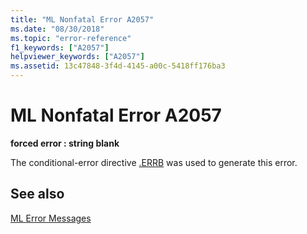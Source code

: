 ```yaml
---
title: "ML Nonfatal Error A2057"
ms.date: "08/30/2018"
ms.topic: "error-reference"
f1_keywords: ["A2057"]
helpviewer_keywords: ["A2057"]
ms.assetid: 13c47848-3f4d-4145-a00c-5418ff176ba3
---
```

# ML Nonfatal Error A2057

**forced error : string blank**

The conditional-error directive [.ERRB](../../assembler/masm/dot-errb.md) was used to generate this error.

## See also

[ML Error Messages](../../assembler/masm/ml-error-messages.md)<br/>